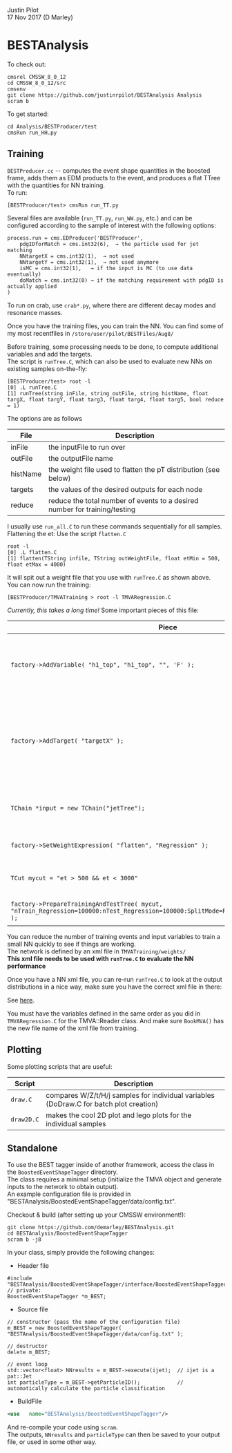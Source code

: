 Justin Pilot  
17 Nov 2017 (D Marley) 

# BESTAnalysis

To check out:
```
cmsrel CMSSW_8_0_12
cd CMSSW_8_0_12/src
cmsenv
git clone https://github.com/justinrpilot/BESTAnalysis Analysis
scram b 
```

To get started:
```
cd Analysis/BESTProducer/test
cmsRun run_HH.py
```

## Training

`BESTProducer.cc` -- computes the event shape quantities in the boosted frame, 
adds them as EDM products to the event, and produces a flat TTree with the quantities for NN training.  
To run:
```
[BESTProducer/test> cmsRun run_TT.py
```

Several files are available (`run_TT.py`, `run_WW.py`, etc.) 
and can be configured according to the sample of interest with the following options:

```
process.run = cms.EDProducer('BESTProducer',
	pdgIDforMatch = cms.int32(6),  → the particle used for jet matching
	NNtargetX = cms.int32(1),  → not used
	NNtargetY = cms.int32(1),  → not used anymore
	isMC = cms.int32(1),   → if the input is MC (to use data eventually)
	doMatch = cms.int32(0) → if the matching requirement with pdgID is actually applied
)
```

To run on crab, use `crab*.py`, where there are different decay modes and resonance masses.

Once you have the training files, you can train the NN.  You can find some of my most recentfiles in 
`/store/user/pilot/BESTFiles/Aug8/`

Before training, some processing needs to be done, to compute additional variables and add the targets.  
The script is `runTree.C`, which can also be used to evaluate new NNs on existing samples on-the-fly:

```
[BESTProducer/test> root -l
[0] .L runTree.C
[1] runTree(string inFile, string outFile, string histName, float targX, float targY, float targ3, float targ4, float targ5, bool reduce = 1)
```

The options are as follows

File | Description
---- | -----------
inFile   | the inputFile to run over
outFile  | the outputFile name
histName | the weight file used to flatten the pT distribution (see below)
targets  | the values of the desired outputs for each node
reduce   | reduce the total number of events to a desired number for training/testing


I usually use `run_all.C` to run these commands sequentially for all samples.  
Flattening the et: Use the script `flatten.C`

```
root -l
[0] .L flatten.C
[1] flatten(TString infile, TString outWeightFile, float etMin = 500, float etMax = 4000)
```

It will spit out a weight file that you use with `runTree.C` as shown above.  
You can now run the training:

```
[BESTProducer/TMVATraining > root -l TMVARegression.C  
```

*Currently, this takes a long time!*
Some important pieces of this file:

Piece | Description
----- | -----
`factory->AddVariable( "h1_top", "h1_top", "", 'F' );`  | Adding the variables for training -- they must match the branch names in the trees
`factory->AddTarget( "targetX" );`       |   The regression "targets" (output nodes) and desired outputs -- must have all 5 and the names must match the branch names again
`TChain *input = new TChain("jetTree");` |  The input tree and file names (everything is added to one chain)
`factory->SetWeightExpression( "flatten", "Regression" );` |  Apply the weights to flatten et
`TCut mycut = "et > 500 && et < 3000"`   |  A cut to apply in creating testing/training samples
`factory->PrepareTrainingAndTestTree( mycut, "nTrain_Regression=100000:nTest_Regression=100000:SplitMode=Random:NormMode=NumEvents:!V" );` |  Define training/testing sizes


You can reduce the number of training events and input variables to train a small NN quickly to see if things are working.  
The network is defined by an xml file in `TMVATraining/weights/`  
**This xml file needs to be used with `runTree.C` to evaluate the NN performance**

Once you have a NN xml file, you can re-run `runTree.C` to look at the output distributions in a nice way, 
make sure you have the correct xml file in there:

See [here](https://github.com/justinrpilot/BESTAnalysis/blob/master/BESTProducer/test/runTree.C#L139).

You must have the variables defined in the same order as you did in `TMVARegression.C` for the TMVA::Reader class.
And make sure `BookMVA()` has the new file name of the xml file from training.



## Plotting

Some plotting scripts that are useful:

Script | Description
------ | ------
`draw.C`   | compares W/Z/t/H/j samples for individual variables (DoDraw.C for batch plot creation)
`draw2D.C` | makes the cool 2D plot and lego plots for the individual samples



## Standalone

To use the BEST tagger inside of another framework, 
access the class in the `BoostedEventShapeTagger` directory.  
The class requires a minimal setup 
(initialize the TMVA object and generate inputs to the network to obtain output).  
An example configuration file is provided in "BESTAnalysis/BoostedEventShapeTagger/data/config.txt".

Checkout & build (after setting up your CMSSW environment!):
```
git clone https://github.com/demarley/BESTAnalysis.git 
cd BESTAnalysis/BoostedEventShapeTagger
scram b -j8
```

In your class, simply provide the following changes:

- Header file
```
#include "BESTAnalysis/BoostedEventShapeTagger/interface/BoostedEventShapeTagger.h"
// private:
BoostedEventShapeTagger *m_BEST;
```

- Source file
```
// constructor (pass the name of the configuration file)
m_BEST = new BoostedEventShapeTagger( "BESTAnalysis/BoostedEventShapeTagger/data/config.txt" );

// destructor
delete m_BEST;

// event loop
std::vector<float> NNresults = m_BEST->execute(ijet);  // ijet is a pat::Jet
int particleType = m_BEST->getParticleID();            // automatically calculate the particle classification
```

- BuildFile
```BuildFile.xml
<use   name="BESTAnalysis/BoostedEventShapeTagger"/>
```

And re-compile your code using `scram`.  
The outputs, `NNresults` and `particleType` can then be saved to your output file,
or used in some other way.
